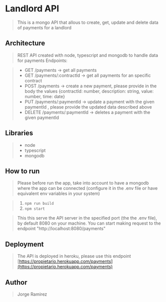 # Landlord API

> This is a mongo API that allous to create, get, update and delete data of payments for a landlord

## Architecture

> REST API created with node, typescript and mongodb to handle data for payments
> Endpoints:

> - GET /payments -> get all payments
> - GET /payments/:contractId -> get all payments for an specific contract
> - POST /payments -> create a new payment, please provide in the body the values {contractId: number, description: string, value: number, time: date}
> - PUT /payments/:paymentId -> update a payment with the given paymentId , please provide the updated data described above
> - DELETE /payments/:paymentId -> deletes a payment with the given paymentId

## Libraries

> - node
> - typescript
> - mongodb

## How to run

> Please before run the app, take into account to have a mongodb where the app can be connected (configure it in the .env file or have equivalent env variables in your system)

> 1. `npm run build`
> 2. `npm start`

> This this serve the API server in the specified port (the the .env file), by default 8080 on your machine.
> You can start making request to the endpoint "http://localhost:8080/payments"

## Deployment

> The API is deployed in heroku, please use this endpoint [https://propietario.herokuapp.com/payments](https://propietario.herokuapp.com/payments)

## Author

> Jorge Ramirez
